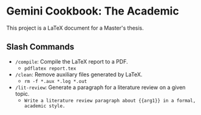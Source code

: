# Gemini Cookbook: The Academic

This project is a LaTeX document for a Master's thesis.

## Slash Commands
- `/compile`: Compile the LaTeX report to a PDF.
  - `pdflatex report.tex`
- `/clean`: Remove auxiliary files generated by LaTeX.
  - `rm -f *.aux *.log *.out`
- `/lit-review`: Generate a paragraph for a literature review on a given topic.
  - `Write a literature review paragraph about {{arg1}} in a formal, academic style.`
